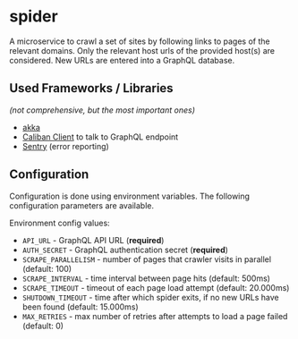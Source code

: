 # spider
A microservice to crawl a set of sites by following links to pages of the relevant domains.
Only the relevant host urls of the provided host(s) are considered.
New URLs are entered into a GraphQL database.

## Used Frameworks / Libraries
_(not comprehensive, but the most important ones)_

-   [akka](https://akka.io/)
-   [Caliban Client](https://ghostdogpr.github.io/caliban/) to talk to GraphQL endpoint
-   [Sentry](https://sentry.io/welcome/) (error reporting)


## Configuration
Configuration is done using environment variables.
The following configuration parameters are available.

Environment config values:
- `API_URL` - GraphQL API URL (**required**)
- `AUTH_SECRET` - GraphQL authentication secret (**required**)
- `SCRAPE_PARALLELISM` - number of pages that crawler visits in parallel (default: 100)
- `SCRAPE_INTERVAL` - time interval between page hits (default: 500ms)
- `SCRAPE_TIMEOUT` - timeout of each page load attempt (default: 20.000ms)
- `SHUTDOWN_TIMEOUT` - time after which spider exits, if no new URLs have been found (default: 15.000ms)
- `MAX_RETRIES` - max number of retries after attempts to load a page failed (default: 0)
